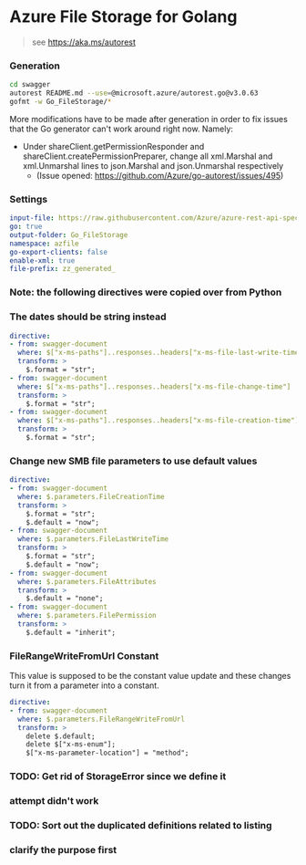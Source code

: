 # Azure File Storage for Golang

> see https://aka.ms/autorest

### Generation
```bash
cd swagger
autorest README.md --use=@microsoft.azure/autorest.go@v3.0.63
gofmt -w Go_FileStorage/*
```

More modifications have to be made after generation in order to fix issues that the Go generator can't work around right now. Namely:
- Under shareClient.getPermissionResponder and shareClient.createPermissionPreparer, change all xml.Marshal and xml.Unmarshal lines to json.Marshal and json.Unmarshal respectively
    - (Issue opened: https://github.com/Azure/go-autorest/issues/495)

### Settings
``` yaml
input-file: https://raw.githubusercontent.com/Azure/azure-rest-api-specs/main/specification/storage/data-plane/Microsoft.FileStorage/preview/2021-04-10/file.json
go: true
output-folder: Go_FileStorage
namespace: azfile
go-export-clients: false
enable-xml: true
file-prefix: zz_generated_
```

### Note: the following directives were copied over from Python
### The dates should be string instead
``` yaml
directive:
- from: swagger-document
  where: $["x-ms-paths"]..responses..headers["x-ms-file-last-write-time"]
  transform: >
    $.format = "str";
- from: swagger-document
  where: $["x-ms-paths"]..responses..headers["x-ms-file-change-time"]
  transform: >
    $.format = "str";
- from: swagger-document
  where: $["x-ms-paths"]..responses..headers["x-ms-file-creation-time"]
  transform: >
    $.format = "str";
```

### Change new SMB file parameters to use default values
``` yaml
directive:
- from: swagger-document
  where: $.parameters.FileCreationTime
  transform: >
    $.format = "str";
    $.default = "now";
- from: swagger-document
  where: $.parameters.FileLastWriteTime
  transform: >
    $.format = "str";
    $.default = "now";
- from: swagger-document
  where: $.parameters.FileAttributes
  transform: >
    $.default = "none";
- from: swagger-document
  where: $.parameters.FilePermission
  transform: >
    $.default = "inherit";
```

### FileRangeWriteFromUrl Constant
This value is supposed to be the constant value update and these changes turn it from a parameter into a constant.
``` yaml
directive:
- from: swagger-document
  where: $.parameters.FileRangeWriteFromUrl
  transform: >
    delete $.default;
    delete $["x-ms-enum"];
    $["x-ms-parameter-location"] = "method";
```

### TODO: Get rid of StorageError since we define it
### attempt didn't work

### TODO: Sort out the duplicated definitions related to listing
### clarify the purpose first